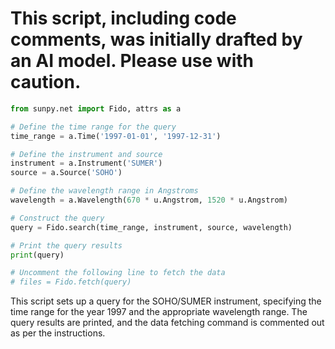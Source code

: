 # This script, including code comments, was initially drafted by an AI model. Please use with caution.

```python
from sunpy.net import Fido, attrs as a

# Define the time range for the query
time_range = a.Time('1997-01-01', '1997-12-31')

# Define the instrument and source
instrument = a.Instrument('SUMER')
source = a.Source('SOHO')

# Define the wavelength range in Angstroms
wavelength = a.Wavelength(670 * u.Angstrom, 1520 * u.Angstrom)

# Construct the query
query = Fido.search(time_range, instrument, source, wavelength)

# Print the query results
print(query)

# Uncomment the following line to fetch the data
# files = Fido.fetch(query)
```

This script sets up a query for the SOHO/SUMER instrument, specifying the time range for the year 1997 and the appropriate wavelength range. The query results are printed, and the data fetching command is commented out as per the instructions.
